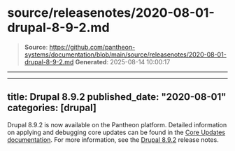 # source/releasenotes/2020-08-01-drupal-8-9-2.md

> **Source**: https://github.com/pantheon-systems/documentation/blob/main/source/releasenotes/2020-08-01-drupal-8-9-2.md
> **Generated**: 2025-08-14 10:00:17

---

---
title: Drupal 8.9.2
published_date: "2020-08-01"
categories: [drupal]
---
Drupal 8.9.2 is now available on the Pantheon platform. Detailed information on applying and debugging core updates can be found in the [Core Updates documentation](/core-updates). For more information, see the [Drupal 8.9.2](https://www.drupal.org/project/drupal/releases/8.9.2) release notes.
